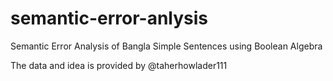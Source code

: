 # semantic-error-anlysis
Semantic Error Analysis of Bangla Simple Sentences using Boolean Algebra

The data and idea is provided by @taherhowlader111
